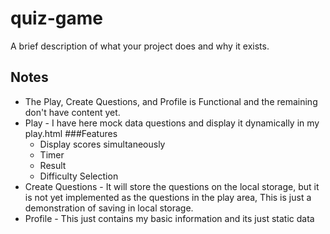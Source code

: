 # quiz-game

A brief description of what your project does and why it exists.

## Notes

- The Play, Create Questions, and Profile is Functional and the remaining don't have content yet.
- Play - I have here mock data questions and display it dynamically in my play.html
  ###Features
  - Display scores simultaneously
  - Timer
  - Result
  - Difficulty Selection
- Create Questions - It will store the questions on the local storage, but it is not yet implemented as the questions in the play area, This is just a demonstration of saving in local storage.
- Profile - This just contains my basic information and its just static data

 
